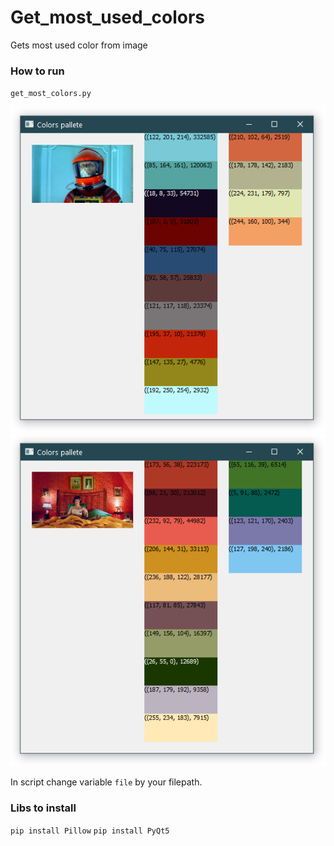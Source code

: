 # Get_most_used_colors
 Gets most used color from image

### How to run
`get_most_colors.py`

![scr1](screenshots/2021-09-27_23-35-55_dist125.png)
![scr2](screenshots/2021-09-28_00-05-03_dist125.png)

In script change variable `file` by your filepath.

### Libs to install
`pip install Pillow`
`pip install PyQt5`

